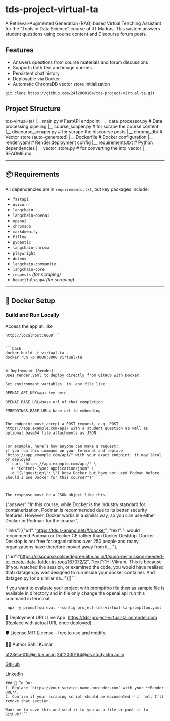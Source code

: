 # tds-project-virtual-ta

A Retrieval-Augmented Generation (RAG) based Virtual Teaching Assistant for the "Tools in Data Science" course at IIT Madras. This system answers student questions using course content and Discourse forum posts.

## Features

- Answers questions from course materials and forum discussions
- Supports both text and image queries
- Persistent chat history
- Deployable via Docker
- Automatic ChromaDB vector store initialization

```git clone https://github.com/24f2000164/tds-project-virtual-ta.git```

## Project Structure
tds-virtual-ta/
|__ main.py # FastAPI endpoint
│__ data_processor.py # Data processing pipeling
|__ course_scaper.py # for scrape the course content
|__ discourse_scraper.py # for scrape the discourse posts
|__ chroma_db/ # Vector store (auto-generated)
|__ Dockerfile # Docker configuration
|__ render.yaml # Render deployment config
|__ requirements.txt # Python dependencies
|__ vector_store.py # for converting the into vector
|__ README.md

---

## 📦 Requirements

All dependencies are in `requirements.txt`, but key packages include:

- `fastapi`
- `uvicorn`
- `langchain`
- `langchain-openai`
- `openai`
- `chromadb`
- `markdownify`
- `Pillow`
- `pydantic`
- `langchain-chroma`
- `playwright`
- `dotenv`
- `langchain-community`
- `langchain-core`
- `requests` *(for scraping)*
- `beautifulsoup4` *(for scraping)*




---

## 🐳 Docker Setup

### Build and Run Locally

Access the app at:
like 
```
http://localhost:8000```


```bash
docker build -t virtual-ta .
docker run -p 8000:8000 virtual-ta


🌐 Deployment (Render)
Uses render.yaml to deploy directly from GitHub with Docker.

Set environment variables  in .env file like:

OPENAI_API_KEY=api key here

OPENAI_BASE_URL=base url of chat completion

EMBEDDINGS_BASE_URL= base url fo embedding


The endpoint must accept a POST request, e.g. POST https://app.example.com/api/ with a student question as well as optional base64 file attachments as JSON.

 
For example, here’s how anyone can make a request:
if you run this command on your terminal and replace "https://app.example.com/api/" with your exact endpoint  it may local or deployed
```curl "https://app.example.com/api/" \
  -H "Content-Type: application/json" \
  -d "{\"question\": \"I know Docker but have not used Podman before. Should I use Docker for this course?"}" ```
 


The response must be a JSON object like this:
```
{"answer":"In this course, while Docker is the industry standard for containerization, Podman is recommended due to its better security features. However, Docker works in a similar way, so you can use either Docker or Podman for the course.",

"links":[{"url":"https://tds.s-anand.net/#/docker",
"text":"I would recommend Podman or Docker CE rather than Docker Desktop. Docker Desktop is not free for organizations over 250 people and many organizations have therefore moved away from it...."},

{"url":"https://discourse.onlinedegree.iitm.ac.in/t/sudo-permission-needed-to-create-data-folder-in-root/167072/2",
"text":"Hi Vikram, This is because (if you watched the session, or examined the code, you would have realised that) datagen.py was designed to run inside your docker container. And datagen.py (or a similar na..."}]}```

if you want to evaluate your  project with promptfoo file then as sample file is available in directory and in file only change the openai api 
run this command in terminal:


``` npx -y promptfoo eval --config project-tds-virtual-ta-promptfoo.yaml```



🔗 Deployment URL:
Live App: https://tds-project-virtual-ta.onrender.com
(Replace with actual URL once deployed)

🛡️ License
MIT License – free to use and modify.


🙋‍♂️ Author
Sahil Kumar

[bt23ece015@nituk.ac.in](bt23ece015@nituk.ac.in)
[24f2000164@ds.study.iitm.ac.in](24f2000164@ds.study.iitm.ac.in)


[GitHub](https://github.com/24f2000164/tds-project-virtual-ta)

[LinkedIn](https://www.linkedin.com/in/sahil-kumar-1645a3324/)



```
### 📌 To Do:
1. Replace `https://your-service-name.onrender.com` with your **Render URL**.
2. Confirm if your scraping script should be documented — if not, I’ll remove that section.

Want me to save this and send it to you as a file or push it to GitHub?```